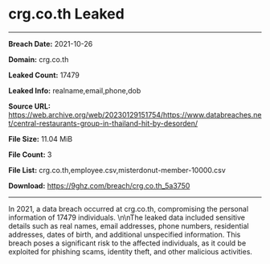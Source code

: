 # crg.co.th Leaked

------------
**Breach Date:** 2021-10-26

**Domain:** crg.co.th

**Leaked Count:** 17479

**Leaked Info:** realname,email,phone,dob

**Source URL:** https://web.archive.org/web/20230129151754/https://www.databreaches.net/central-restaurants-group-in-thailand-hit-by-desorden/

**File Size:** 11.04 MiB

**File Count:** 3

**File List:** crg.co.th,employee.csv,misterdonut-member-10000.csv

**Download:** https://9ghz.com/breach/crg.co.th_5a3750

------------
In 2021, a data breach occurred at crg.co.th, compromising the personal information of 17479 individuals. \n\nThe leaked data included sensitive details such as real names, email addresses, phone numbers, residential addresses, dates of birth, and additional unspecified information. This breach poses a significant risk to the affected individuals, as it could be exploited for phishing scams, identity theft, and other malicious activities. 
